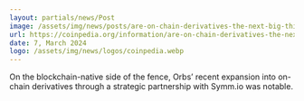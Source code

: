 ```yaml
---
layout: partials/news/Post
image: /assets/img/news/posts/are-on-chain-derivatives-the-next-big-thing-in-defi.jpg
url: https://coinpedia.org/information/are-on-chain-derivatives-the-next-big-thing-in-defi/
date: 7, March 2024
logo: /assets/img/news/logos/coinpedia.webp
---
```


On the blockchain-native side of the fence, Orbs’ recent expansion into on-chain derivatives through a strategic partnership with Symm.io was notable. 
